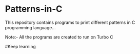# Patterns-in-C

This repository contains programs to print different patterns in C programming language...

Note:- All the programs are created to run on Turbo C

#Keep learning
